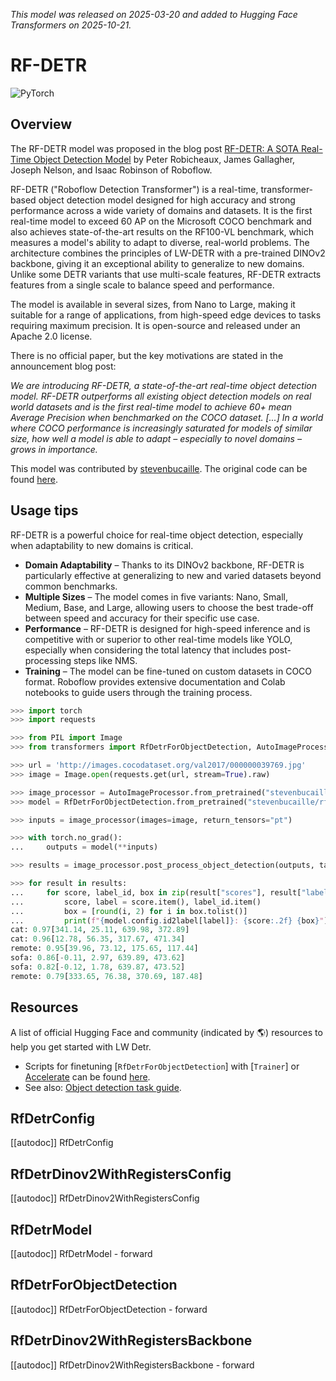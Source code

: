<!--Copyright 2025 The HuggingFace Team. All rights reserved.

Licensed under the Apache License, Version 2.0 (the "License"); you may not use this file except in compliance with
the License. You may obtain a copy of the License at

http://www.apache.org/licenses/LICENSE-2.0

Unless required by applicable law or agreed to in writing, software distributed under the License is distributed on
an "AS IS" BASIS, WITHOUT WARRANTIES OR CONDITIONS OF ANY KIND, either express or implied. See the License for the
specific language governing permissions and limitations under the License.

⚠️ Note that this file is in Markdown but contain specific syntax for our doc-builder (similar to MDX) that may not be
rendered properly in your Markdown viewer.

-->
*This model was released on 2025-03-20 and added to Hugging Face Transformers on 2025-10-21.* 

# RF-DETR

<div class="flex flex-wrap space-x-1">
<img alt="PyTorch" src="https://img.shields.io/badge/PyTorch-DE3412?style=flat&logo=pytorch&logoColor=white">
</div>

## Overview

The RF-DETR model was proposed in the blog post [RF-DETR: A SOTA Real-Time Object Detection Model](https://blog.roboflow.com/rf-detr/) by Peter Robicheaux, James Gallagher, Joseph Nelson, and Isaac Robinson of Roboflow.

RF-DETR ("Roboflow Detection Transformer") is a real-time, transformer-based object detection model designed for high accuracy and strong performance across a wide variety of domains and datasets. It is the first real-time model to exceed 60 AP on the Microsoft COCO benchmark and also achieves state-of-the-art results on the RF100-VL benchmark, which measures a model's ability to adapt to diverse, real-world problems. The architecture combines the principles of LW-DETR with a pre-trained DINOv2 backbone, giving it an exceptional ability to generalize to new domains. Unlike some DETR variants that use multi-scale features, RF-DETR extracts features from a single scale to balance speed and performance.

The model is available in several sizes, from Nano to Large, making it suitable for a range of applications, from high-speed edge devices to tasks requiring maximum precision. It is open-source and released under an Apache 2.0 license.

There is no official paper, but the key motivations are stated in the announcement blog post:

*We are introducing RF-DETR, a state-of-the-art real-time object detection model. RF-DETR outperforms all existing object detection models on real world datasets and is the first real-time model to achieve 60+ mean Average Precision when benchmarked on the COCO dataset. [...] In a world where COCO performance is increasingly saturated for models of similar size, how well a model is able to adapt – especially to novel domains – grows in importance.*

This model was contributed by [stevenbucaille](https://huggingface.co/stevenbucaille).
The original code can be found [here](https://github.com/roboflow/rf-detr).

## Usage tips

RF-DETR is a powerful choice for real-time object detection, especially when adaptability to new domains is critical.

- **Domain Adaptability** – Thanks to its DINOv2 backbone, RF-DETR is particularly effective at generalizing to new and varied datasets beyond common benchmarks.
- **Multiple Sizes** – The model comes in five variants: Nano, Small, Medium, Base, and Large, allowing users to choose the best trade-off between speed and accuracy for their specific use case.
- **Performance** – RF-DETR is designed for high-speed inference and is competitive with or superior to other real-time models like YOLO, especially when considering the total latency that includes post-processing steps like NMS.
- **Training** – The model can be fine-tuned on custom datasets in COCO format. Roboflow provides extensive documentation and Colab notebooks to guide users through the training process.

```py
>>> import torch
>>> import requests

>>> from PIL import Image
>>> from transformers import RfDetrForObjectDetection, AutoImageProcessor

>>> url = 'http://images.cocodataset.org/val2017/000000039769.jpg'
>>> image = Image.open(requests.get(url, stream=True).raw)

>>> image_processor = AutoImageProcessor.from_pretrained("stevenbucaille/rf-detr-medium")
>>> model = RfDetrForObjectDetection.from_pretrained("stevenbucaille/rf-detr-medium")

>>> inputs = image_processor(images=image, return_tensors="pt")

>>> with torch.no_grad():
...     outputs = model(**inputs)

>>> results = image_processor.post_process_object_detection(outputs, target_sizes=torch.tensor([(image.height, image.width)]), threshold=0.5)

>>> for result in results:
...     for score, label_id, box in zip(result["scores"], result["labels"], result["boxes"]):
...         score, label = score.item(), label_id.item()
...         box = [round(i, 2) for i in box.tolist()]
...         print(f"{model.config.id2label[label]}: {score:.2f} {box}")
cat: 0.97[341.14, 25.11, 639.98, 372.89]
cat: 0.96[12.78, 56.35, 317.67, 471.34]
remote: 0.95[39.96, 73.12, 175.65, 117.44]
sofa: 0.86[-0.11, 2.97, 639.89, 473.62]
sofa: 0.82[-0.12, 1.78, 639.87, 473.52]
remote: 0.79[333.65, 76.38, 370.69, 187.48]
```

## Resources

A list of official Hugging Face and community (indicated by 🌎) resources to help you get started with LW Detr.

<PipelineTag pipeline="object-detection"/>

- Scripts for finetuning [`RfDetrForObjectDetection`] with [`Trainer`] or [Accelerate](https://huggingface.co/docs/accelerate/index) can be found [here](https://github.com/huggingface/transformers/tree/main/examples/pytorch/object-detection).
- See also: [Object detection task guide](../tasks/object_detection).

## RfDetrConfig

[[autodoc]] RfDetrConfig

## RfDetrDinov2WithRegistersConfig

[[autodoc]] RfDetrDinov2WithRegistersConfig

## RfDetrModel

[[autodoc]] RfDetrModel
    - forward

## RfDetrForObjectDetection

[[autodoc]] RfDetrForObjectDetection
    - forward

## RfDetrDinov2WithRegistersBackbone

[[autodoc]] RfDetrDinov2WithRegistersBackbone
    - forward
